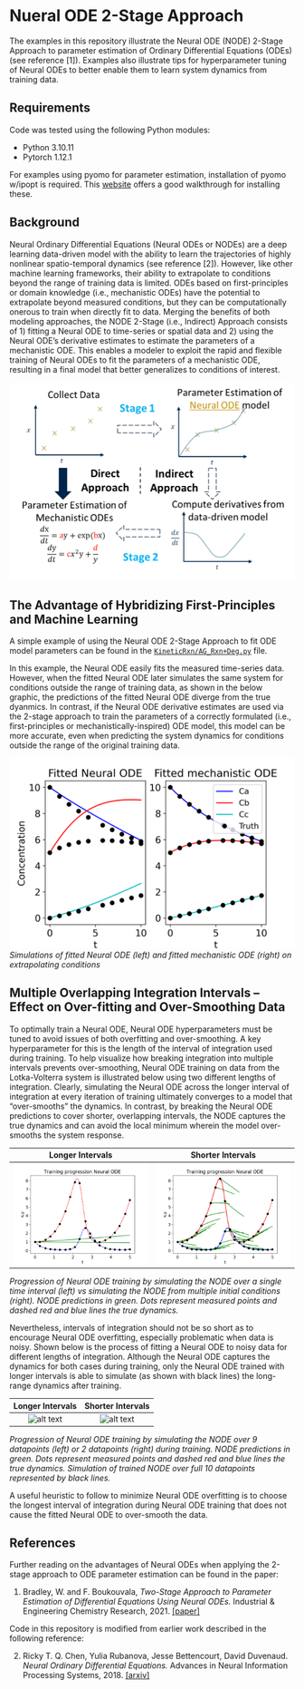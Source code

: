 # Nueral ODE 2-Stage Approach
The examples in this repository illustrate the Neural ODE (NODE) 2-Stage Approach to parameter estimation of Ordinary Differential Equations (ODEs) (see reference [1]). Examples also illustrate tips for hyperparameter tuning of Neural ODEs to better enable them to learn system dynamics from training data.

## Requirements

Code was tested using the following Python modules:

* Python 3.10.11
* Pytorch 1.12.1

For examples using pyomo for parameter estimation, installation of pyomo w/ipopt is required.  This [website](https://ndcbe.github.io/CBE60499/01.00-Pyomo-Introduction.html) offers a good walkthrough for installing these.

## Background
Neural Ordinary Differential Equations (Neural ODEs or NODEs) are a deep learning data-driven model with the ability to learn the trajectories of highly nonlinear spatio-temporal dynamics (see reference [2]).  However, like other machine learning frameworks, their ability to extrapolate to conditions beyond the range of training data is limited.  ODEs based on first-principles or domain knowledge (i.e., mechanistic ODEs) have the potential to extrapolate beyond measured conditions, but they can be computationally onerous to train when directly fit to data.  Merging the benefits of both modeling approaches, the NODE 2-Stage (i.e., Indirect) Approach consists of 1) fitting a Neural ODE to time-series or spatial data and 2) using the Neural ODE’s derivative estimates to estimate the parameters of a mechanistic ODE.  This enables a modeler to exploit the rapid and flexible training of Neural ODEs to fit the parameters of a mechanistic ODE, resulting in a final model that better generalizes to conditions of interest.

![alt text](https://github.com/afbwilliam/NODE2StageApproach/blob/main/KineticRxn/visuals/2-stage-approach.png)

## The Advantage of Hybridizing First-Principles and Machine Learning
A simple example of using the Neural ODE 2-Stage Approach to fit ODE model parameters can be found in the [`KineticRxn/AG_Rxn+Deg.py`](./KineticRxn/AG_Rxn+Deg.py.py) file.

In this example, the Neural ODE easily fits the measured time-series data.  However, when the fitted Neural ODE later simulates the same system for conditions outside the range of training data, as shown in the below graphic, the predictions of the fitted Neural ODE diverge from the true dyanmics.  In contrast, if the Neural ODE derivative estimates are used via the 2-stage approach to train the parameters of a correctly formulated (i.e., first-principles or mechanistically-inspired) ODE model, this model can be more accurate, even when predicting the system dynamics for conditions outside the range of the original training data.

![alt text](https://github.com/afbwilliam/NODE2StageApproach/blob/main/KineticRxn/visuals/Extrap.png)
*Simulations of fitted Neural ODE (left) and fitted mechanistic ODE (right) on extrapolating conditions*

## Multiple Overlapping Integration Intervals – Effect on Over-fitting and Over-Smoothing Data
To optimally train a Neural ODE, Neural ODE hyperparameters must be tuned to avoid issues of both overfitting and over-smoothing.  A key hyperparameter for this is the length of the interval of integration used during training.  To help visualize how breaking integration into multiple intervals prevents over-smoothing, Neural ODE training on data from the Lotka-Volterra system is illustrated below using two different lengths of integration.  Clearly, simulating the Neural ODE across the longer interval of integration at every iteration of training ultimately converges to a model that “over-smooths” the dynamics.  In contrast, by breaking the Neural ODE predictions to cover shorter, overlapping intervals, the NODE captures the true dynamics and can avoid the local minimum wherein the model over-smooths the system response.

Longer Intervals           |  Shorter Intervals
:-------------------------:|:-------------------------:
![alt text](https://github.com/afbwilliam/NODE2StageApproach/blob/main/GIFs/LoVoIC.gif) | ![alt text](https://github.com/afbwilliam/NODE2StageApproach/blob/main/GIFs/LoVoICs.gif)

*Progression of Neural ODE training by simulating the NODE over a single time interval (left) vs simulating the NODE from multiple initial conditions (right).  NODE predictions in green.  Dots represent measured points and dashed red and blue lines the true dynamics.*

Nevertheless, intervals of integration should not be so short as to encourage Neural ODE overfitting, especially problematic when data is noisy.  Shown below is the process of fitting a Neural ODE to noisy data for different lengths of integration.  Although the Neural ODE captures the dynamics for both cases during training, only the Neural ODE trained with longer intervals is able to simulate (as shown with black lines) the long-range dynamics after training.

Longer  Intervals          |  Shorter Intervals
:-------------------------:|:-------------------------:
![alt text](https://github.com/afbwilliam/NODE2StageApproach/blob/main/GIFs/8stepsFHN.gif) | ![alt text](https://github.com/afbwilliam/NODE2StageApproach/blob/main/GIFs/2stepsFHN.gif)

*Progression of Neural ODE training by simulating the NODE over 9 datapoints (left) or 2 datapoints (right) during training.  NODE predictions in green.  Dots represent measured points and dashed red and blue lines the true dynamics.  Simulation of trained NODE over full 10 datapoints represented by black lines.*

A useful heuristic to follow to minimize Neural ODE overfitting is to choose the longest interval of integration during Neural ODE training that does not cause the fitted Neural ODE to over-smooth the data.  

## References
Further reading on the advantages of Neural ODEs when applying the 2-stage approach to ODE parameter estimation can be found in the paper:

1) Bradley, W. and F. Boukouvala, *Two-Stage Approach to Parameter Estimation of Differential Equations Using Neural ODEs.* Industrial & Engineering Chemistry Research, 2021. [[paper]](https://pubs.acs.org/doi/10.1021/acs.iecr.1c00552)

Code in this repository is modified from earlier work described in the following reference:

2) Ricky T. Q. Chen, Yulia Rubanova, Jesse Bettencourt, David Duvenaud. *Neural Ordinary Differential Equations.* Advances in Neural Information Processing Systems, 2018. [[arxiv]](https://arxiv.org/abs/1806.07366)

